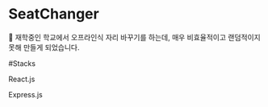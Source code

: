 # SeatChanger
<p>📢 재학중인 학교에서 오프라인식 자리 바꾸기를 하는데,
매우 비효율적이고 랜덤적이지 못해 만들게 되었습니다.</p>

#Stacks
<p>React.js</p>
<p>Express.js</p>